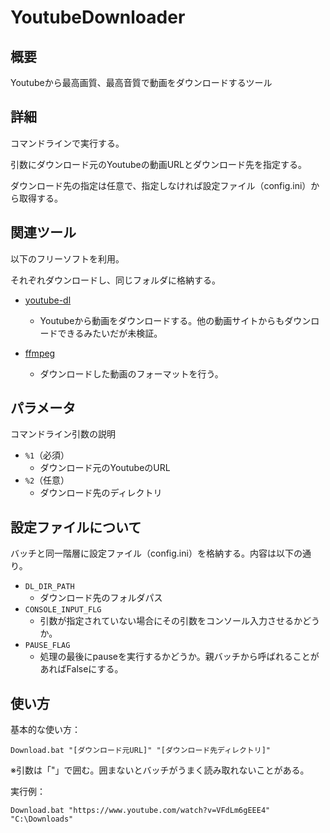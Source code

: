 YoutubeDownloader
====

## 概要
Youtubeから最高画質、最高音質で動画をダウンロードするツール

## 詳細
コマンドラインで実行する。

引数にダウンロード元のYoutubeの動画URLとダウンロード先を指定する。

ダウンロード先の指定は任意で、指定しなければ設定ファイル（config.ini）から取得する。

## 関連ツール
以下のフリーソフトを利用。

それぞれダウンロードし、同じフォルダに格納する。

- [youtube-dl](https://github.com/ytdl-org/youtube-dl)
  - Youtubeから動画をダウンロードする。他の動画サイトからもダウンロードできるみたいだが未検証。

- [ffmpeg](https://ffmpeg.zeranoe.com/builds/)
  - ダウンロードした動画のフォーマットを行う。

## パラメータ
コマンドライン引数の説明

- `%1`（必須）
  - ダウンロード元のYoutubeのURL
- `%2`（任意）
  - ダウンロード先のディレクトリ

## 設定ファイルについて
バッチと同一階層に設定ファイル（config.ini）を格納する。内容は以下の通り。

- `DL_DIR_PATH`
  - ダウンロード先のフォルダパス
- `CONSOLE_INPUT_FLG`
  - 引数が指定されていない場合にその引数をコンソール入力させるかどうか。
- `PAUSE_FLAG`
  - 処理の最後にpauseを実行するかどうか。親バッチから呼ばれることがあればFalseにする。

## 使い方
基本的な使い方：
```
Download.bat "[ダウンロード元URL]" "[ダウンロード先ディレクトリ]"
```
※引数は「"」で囲む。囲まないとバッチがうまく読み取れないことがある。

実行例：
```
Download.bat "https://www.youtube.com/watch?v=VFdLm6gEEE4" "C:\Downloads"
```
